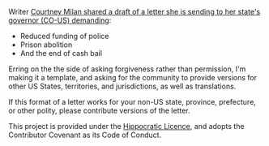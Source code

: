 Writer [Courtney Milan shared a draft of a letter she is sending to her state's governor (CO-US) demanding](https://twitter.com/courtneymilan/status/1266917538123767809):

* Reduced funding of police
* Prison abolition 
* And the end of cash bail

Erring on the the side of asking forgiveness rather than permission, I'm making it a template, and asking for the community to provide versions for other US States, territories, and jurisdictions, as well as translations. 

If this format of a letter works for your non-US state, province, prefecture, or other polity, please contribute versions of the letter.

This project is provided under the [Hippocratic Licence](https://firstdonoharm.dev/version/2/1/license.html), and adopts the Contributor Covenant as its Code of Conduct.

